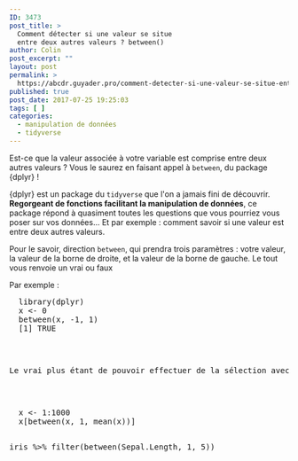 ```yaml
---
ID: 3473
post_title: >
  Comment détecter si une valeur se situe
  entre deux autres valeurs ? between()
author: Colin
post_excerpt: ""
layout: post
permalink: >
  https://abcdr.guyader.pro/comment-detecter-si-une-valeur-se-situe-entre-deux-autres-valeurs-between/
published: true
post_date: 2017-07-25 19:25:03
tags: [ ]
categories:
  - manipulation de données
  - tidyverse
---
```

<p>Est-ce que la valeur associée à votre variable est comprise entre deux autres valeurs ? Vous le saurez en faisant appel à <code>between</code>, du package {dplyr} ! </p>

<p>{dplyr} est un package du <code>tidyverse</code> que l'on a jamais fini de découvrir. <strong>Regorgeant de fonctions facilitant la manipulation de données</strong>, ce package répond à quasiment toutes les questions que vous pourriez vous poser sur vos données... Et par exemple : comment savoir si une valeur est entre deux autres valeurs.</p>

<p>Pour le savoir, direction <code>between</code>, qui prendra trois paramètres : votre valeur, la valeur de la borne de droite, et la valeur de la borne de gauche. Le tout vous renvoie un vrai ou faux</p>

<p>Par exemple :</p>

<p><pre lang="rsplus">
  library(dplyr)
  x <- 0 
  between(x, -1, 1)
  [1] TRUE
</p>

<p>Le vrai plus étant de pouvoir effectuer de la sélection avec cette fonction. Par exemple, si l'on souhaite filtrer les données qui sont en dessous de la moyenne, ou en dessous d'un certain seuil :</p>

<p><pre lang="rsplus">
  x <- 1:1000
  x[between(x, 1, mean(x))]

  iris %>%
    filter(between(Sepal.Length, 1, 5))
</pre></p>